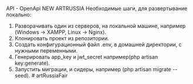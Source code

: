 API - OpenApi NEW ARTRUSSIA
Необходимые шаги, для развертывание локально:

1) Разворачивать один из серверов, на локальной машине, например (Windows -> XAMPP, Linux -> Nginx).
2) Клонировать проект из репозитории.
3) Создать конфигурационный файл .env, в домашней директории, с нужными переменными.
4) Генерировать app_key и jwt_secret например(php artisan key:generate).
5) Запустить миграции, и сидеры, например (php artisan migrate --seed).
#   a r t R u s s i a F a i r  
 